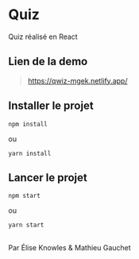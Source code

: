 # Quiz

Quiz réalisé en React

## Lien de la demo 

>  https://qwiz-mgek.netlify.app/

## Installer le projet

```
npm install
```
ou 
```
yarn install
```

## Lancer le projet 
```
npm start
```
ou 
```
yarn start
```

##

Par Élise Knowles & Mathieu Gauchet 
